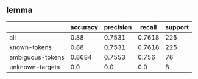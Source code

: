 
## lemma

|                  | accuracy | precision | recall | support |
|------------------|----------|-----------|--------|---------|
| all              | 0.88     | 0.7531    | 0.7618 | 225     |
| known-tokens     | 0.88     | 0.7531    | 0.7618 | 225     |
| ambiguous-tokens | 0.8684   | 0.7553    | 0.756  | 76      |
| unknown-targets  | 0.0      | 0.0       | 0.0    | 8       |

